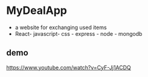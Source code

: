 # MyDealApp
- a website for exchanging used items
- React- javascript- css - express - node - mongodb
## demo 
https://www.youtube.com/watch?v=CyF-Jj1ACDQ
